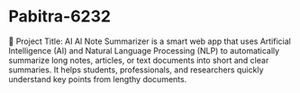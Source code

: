 # Pabitra-6232
📌 Project Title: AI  AI Note Summarizer is a smart web app that uses Artificial Intelligence (AI) and Natural Language Processing (NLP) to automatically summarize long notes, articles, or text documents into short and clear summaries. It helps students, professionals, and researchers quickly understand key points from lengthy documents.
